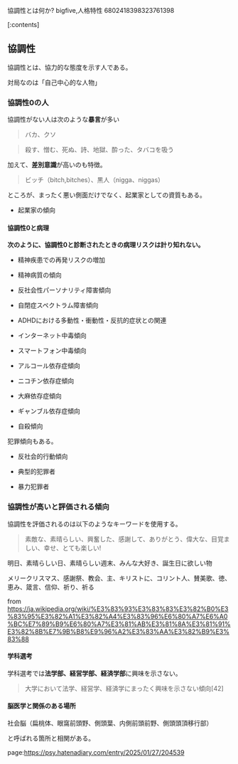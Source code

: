 協調性とは何か?
bigfive,人格特性
6802418398323761398


[:contents]




## 協調性



協調性とは、協力的な態度を示す人である。

対局なのは「自己中心的な人物」


### 協調性0の人



協調性がない人は次のような**暴言**が多い



> バカ、クソ

> 殺す、憎む、死ぬ、詩、地獄、酔った、タバコを吸う



加えて、**差別意識**が高いのも特徴。



> ビッチ（bitch,bitches）、黒人（nigga、niggas）



ところが、まったく悪い側面だけでなく、起業家としての資質もある。



- 起業家の傾向





#### 協調性0と病理



**次のように、協調性0と診断されたときの病理リスクは計り知れない。**



- 精神疾患での再発リスクの増加

- 精神病質の傾向

- 反社会性パーソナリティ障害傾向

- 自閉症スペクトラム障害傾向

- ADHDにおける多動性・衝動性・反抗的症状との関連

- インターネット中毒傾向

- スマートフォン中毒傾向

- アルコール依存症傾向

- ニコチン依存症傾向

- 大麻依存症傾向

- ギャンブル依存症傾向

- 自殺傾向



犯罪傾向もある。



- 反社会的行動傾向

- 典型的犯罪者

- 暴力犯罪者





### 協調性が高いと評価される傾向



協調性を評価されるのは以下のようなキーワードを使用する。



> 素敵な、素晴らしい、興奮した、感謝して、ありがとう、偉大な、目覚ましい、幸せ、とても楽しい!

明日、素晴らしい日、素晴らしい週末、みんな大好き、誕生日に欲しい物

メリークリスマス、感謝祭、教会、主、キリストに、コリント人、賛美歌、徳、恵み、箴言、信仰、祈り、祈る



from https://ja.wikipedia.org/wiki/%E3%83%93%E3%83%83%E3%82%B0%E3%83%95%E3%82%A1%E3%82%A4%E3%83%96%E6%80%A7%E6%A0%BC%E7%89%B9%E6%80%A7%E3%81%AB%E3%81%8A%E3%81%91%E3%82%8B%E7%9B%B8%E9%96%A2%E3%83%AA%E3%82%B9%E3%83%88



#### 学科選考



学科選考では**法学部、経営学部、経済学部**に興味を示さない。



> 大学において法学、経営学、経済学にまったく興味を示さない傾向[42]





#### 脳医学と関係のある場所



社会脳（扁桃体、眼窩前頭野、側頭葉、内側前頭前野、側頭頭頂移行部）

と呼ばれる箇所と相関がある。




page:https://psy.hatenadiary.com/entry/2025/01/27/204539

